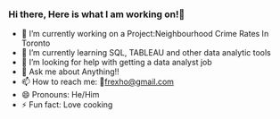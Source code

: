 ### Hi there, Here is what I am working on!👋
- 🔭 I’m currently working on a Project:Neighbourhood Crime Rates In Toronto 
- 🌱 I’m currently learning SQL, TABLEAU and other data analytic tools
- 🤔 I’m looking for help with getting a data analyst job
- 💬 Ask me about Anything!!
- 📫 How to reach me: 📧frexho@gmail.com
- 😄 Pronouns: He/Him
- ⚡ Fun fact: Love cooking
